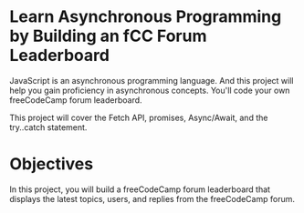 # Learn Asynchronous Programming by Building an fCC Forum Leaderboard

JavaScript is an asynchronous programming language. And this project will help you gain proficiency in asynchronous concepts. You'll code your own freeCodeCamp forum leaderboard.

This project will cover the Fetch API, promises, Async/Await, and the try..catch statement.

# Objectives

In this project, you will build a freeCodeCamp forum leaderboard that displays the latest topics, users, and replies from the freeCodeCamp forum.
